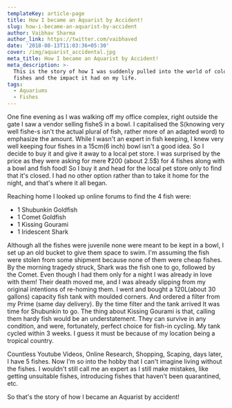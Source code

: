 ```yaml
---
templateKey: article-page
title: How I became an Aquarist by Accident!
slug: how-i-became-an-aquarist-by-accident
author: Vaibhav Sharma
author_link: https://twitter.com/vaibhaved
date: '2018-08-13T11:03:36+05:30'
cover: /img/aquarist_accidental.jpg
meta_title: How I became an Aquarist by Accident!
meta_description: >-
  This is the story of how I was suddenly pulled into the world of colorful
  fishes and the impact it had on my life.
tags:
  - Aquariums
  - Fishes
---
```

One fine evening as I was walking off my office complex, right outside the gate I saw a vendor selling fisheS in a bowl. I capitalised the S(knowing very well fishe-s isn't the actual plural of fish, rather more of an adapted word) to emphasize the amount. While I wasn't an expert in fish keeping, I knew very well keeping four fishes in a 15cm(6 inch) bowl isn't a good idea. So I decide to buy it and give it away to a local pet store. I was surprised by the price as they were asking for mere ₹200 (about 2.5$) for 4 fishes along with a bowl and fish food! So I buy it and head for the local pet store only to find that it's closed. I had no other option rather than to take it home for the night, and that's where it all began.

Reaching home I looked up online forums to find the 4 fish were:

* 1 Shubunkin Goldfish
* 1 Comet Goldfish 
* 1 Kissing Gourami 
* 1 Iridescent Shark 

Although all the fishes were juvenile none were meant to be kept in a bowl, I set up an old bucket to give them space to swim. I'm assuming the fish were stolen from some shipment because none of them were cheap fishes. By the morning tragedy struck, Shark was the fish one to go, followed by the Comet. Even though I had them only for a night I was already in love with them! Their death moved me, and I was already slipping from my original intentions of re-homing them. I went and bought a 120L(about 30 gallons) capacity fish tank with moulded corners. And ordered a filter from my Prime (same day delivery). By the time filter and the tank arrived It was time for Shubunkin to go. The thing about Kissing Gourami is that, calling them hardy fish would be an understatement. They can survive in any condition, and were, fortunately, perfect choice for fish-in cycling. My tank cycled within 3 weeks. I guess it must be because of my location being a tropical country.

Countless Youtube Videos, Online Research, Shopping, Scaping, days later, I have 5 fishes. Now I'm so into the hobby that I can't imagine living without the fishes. I wouldn't still call me an expert as I still make mistakes, like getting unsuitable fishes, introducing fishes that haven't been quarantined, etc.

So that's the story of how I became an Aquarist by accident!
